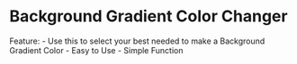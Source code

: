 # Background Gradient Color Changer

Feature:
    - Use this to select your best needed to make a Background Gradient Color
    - Easy to Use
    - Simple Function
